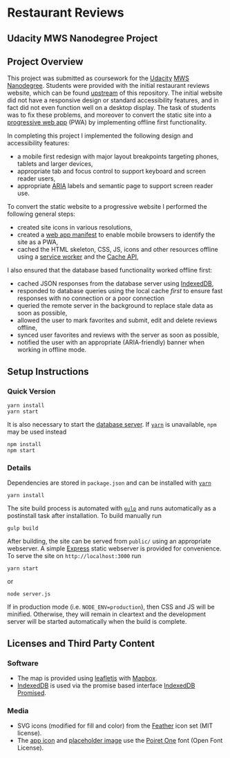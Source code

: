 # Restaurant Reviews
## Udacity MWS Nanodegree Project

## Project Overview

This project was submitted as coursework for the [Udacity][Udacity] [MWS
Nanodegree][Udacity-MWS]. Students were provided with the initial restaurant
reviews website, which can be found [upstream][Upstream] of this repository. The
initial website did not have a responsive design or standard accessibility
features, and in fact did not even function well on a desktop display. The task
of students was to fix these problems, and moreover to convert the static site
into a [progressive web app][PWA] (PWA) by implementing offline first
functionality.

In completing this project I implemented the following design and accessibility
features:

* a mobile first redesign with major layout breakpoints targeting phones,
  tablets and larger devices,
* appropriate tab and focus control to support keyboard and screen reader users,
* appropriate [ARIA][MDN-ARIA] labels and semantic page to support screen reader
  use.

To convert the static website to a progressive website I performed the
following general steps:

* created site icons in various resolutions,
* created a [web app manifest][WebAppManifest] to enable mobile browsers to
  identify the site as a PWA,
* cached the HTML skeleton, CSS, JS, icons and other resources offline using a
  [service worker][MDN-ServiceWorker] and the [Cache API][MDN-Cache],

I also ensured that the database based functionality worked offline first:

* cached JSON responses from the database server using
  [IndexedDB][MDN-IndexedDB],
* responded to database queries using the local cache _first_ to ensure fast
  responses with no connection or a poor connection
* queried the remote server in the background to replace stale data as soon as
  possible,
* allowed the user to mark favorites and submit, edit and delete reviews
  offline,
* synced user favorites and reviews with the server as soon as possible,
* notified the user with an appropriate (ARIA-friendly) banner when working in
  offline mode.

## Setup Instructions

### Quick Version

```
yarn install
yarn start
```
It is also necessary to start the [database server][DBServer]. If [`yarn`][yarn]
is unavailable, `npm` may be used instead
```
npm install
npm start
```

### Details

Dependencies are stored in `package.json` and can be installed with
[`yarn`][yarn]
```
yarn install
```

The site build process is automated with [`gulp`][gulp] and runs automatically
as a postinstall task after installation. To build manually run
```
gulp build
```

After building, the site can be served from `public/` using an appropriate
webserver. A simple [Express][Express] static webserver is provided for
convenience. To serve the site on `http://localhost:3000` run
```
yarn start
```
or
```
node server.js
```

If in production mode (i.e. `NODE_ENV=production`), then CSS and JS will be
minified. Otherwise, they will remain in cleartext and the development server
will be started automatically when the build is complete.

## Licenses and Third Party Content

### Software

* The map is provided using [leafletjs][LeafletJS] with [Mapbox][Mapbox].
* [IndexedDB][MDN-IndexedDB] is used via the promise based interface [IndexedDB
  Promised][IndexedDBPromised].

### Media

* SVG icons (modified for fill and color) from the [Feather][Feather] icon set
  (MIT license).
* The [app icon][AppIcon] and [placeholder image][PlaceholderImage] use the
  [Poiret One][Poiret] font (Open Font License).


[Repo]: https://github.com/thornecc/mws-restaurant
[DBServer]: https://github.com/thornecc/mws-restaurant-server
[Upstream]: https://github.com/udacity/mws-restaurant-stage-1
[gulp]: https://gulpjs.com/
[yarn]: https://yarnpkg.com/
[Express]: https://expressjs.com/
[LeafletJS]: https://leafletjs.com/
[Mapbox]: https://www.mapbox.com/
[IndexedDBPromised]: https://github.com/jakearchibald/idb
[Feather]: https://feathericons.com
[Poiret]: https://fonts.google.com/specimen/Poiret+One
[OFL]: https://scripts.sil.org/cms/scripts/page.php?site_id=nrsi&id=OFL_web
[MDN-ServiceWorker]: https://developer.mozilla.org/en-US/docs/Web/API/Service_Worker_API
[MDN-Cache]: https://developer.mozilla.org/en-US/docs/Web/API/Cache
[MDN-IndexedDB]: https://developer.mozilla.org/en-US/docs/Web/API/IndexedDB_API
[MDN-ARIA]: https://developer.mozilla.org/en-US/docs/Web/Accessibility/ARIA
[PWA]: https://developers.google.com/web/progressive-web-apps/
[WebAppManifest]: https://developers.google.com/web/fundamentals/web-app-manifest/
[Udacity]: https://udacity.com/
[Udacity-MWS]: https://www.udacity.com/course/mobile-web-specialist-nanodegree--nd024
[AppIcon]: src/icon/app-512.png
[PlaceholderImage]: src/img/placeholder.png

